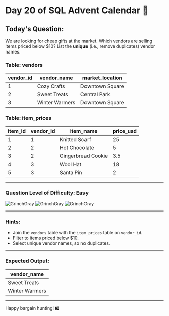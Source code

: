 # Day 20 of SQL Advent Calendar 🎁

## Today's Question:
We are looking for cheap gifts at the market. Which vendors are selling items priced below \$10? List the **unique** (i.e., remove duplicates) vendor names.

### **Table: vendors**
| vendor_id | vendor_name     | market_location |
|-----------|-----------------|-----------------|
| 1         | Cozy Crafts     | Downtown Square |
| 2         | Sweet Treats    | Central Park    |
| 3         | Winter Warmers  | Downtown Square |

### **Table: item_prices**
| item_id | vendor_id | item_name          | price_usd |
|---------|----------|---------------------|-----------|
| 1       | 1        | Knitted Scarf      | 25        |
| 2       | 2        | Hot Chocolate      | 5         |
| 3       | 2        | Gingerbread Cookie | 3.5       |
| 4       | 3        | Wool Hat           | 18        |
| 5       | 3        | Santa Pin          | 2         |

---

### Question Level of Difficulty: **Easy**
![GrinchGray](https://www.sqlcalendar.com/grinchGray.svg) ![GrinchGray](https://www.sqlcalendar.com/grinchGray.svg) ![GrinchGray](https://www.sqlcalendar.com/grinchGray.svg)



---

### **Hints:**
- Join the `vendors` table with the `item_prices` table on `vendor_id`.
- Filter to items priced below \$10.
- Select unique vendor names, so no duplicates.

---

### **Expected Output:**
| vendor_name   |
|---------------|
| Sweet Treats  |
| Winter Warmers|

---

Happy bargain hunting! 🛍️
